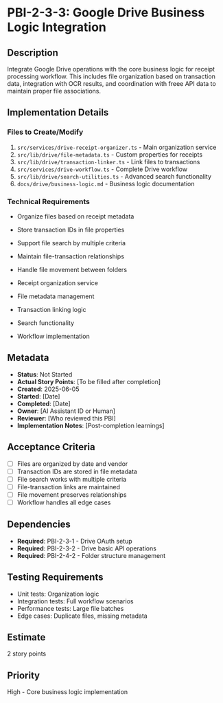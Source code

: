# PBI-2-3-3: Google Drive Business Logic Integration

## Description

Integrate Google Drive operations with the core business logic for receipt processing workflow.
This includes file organization based on transaction data, integration with OCR results,
and coordination with freee API data to maintain proper file associations.

## Implementation Details

### Files to Create/Modify

1. `src/services/drive-receipt-organizer.ts` - Main organization service
2. `src/lib/drive/file-metadata.ts` - Custom properties for receipts
3. `src/lib/drive/transaction-linker.ts` - Link files to transactions
4. `src/services/drive-workflow.ts` - Complete Drive workflow
5. `src/lib/drive/search-utilities.ts` - Advanced search functionality
6. `docs/drive/business-logic.md` - Business logic documentation

### Technical Requirements

- Organize files based on receipt metadata
- Store transaction IDs in file properties
- Support file search by multiple criteria
- Maintain file-transaction relationships
- Handle file movement between folders

- Receipt organization service
- File metadata management
- Transaction linking logic
- Search functionality
- Workflow implementation

## Metadata

- **Status**: Not Started
- **Actual Story Points**: [To be filled after completion]
- **Created**: 2025-06-05
- **Started**: [Date]
- **Completed**: [Date]
- **Owner**: [AI Assistant ID or Human]
- **Reviewer**: [Who reviewed this PBI]
- **Implementation Notes**: [Post-completion learnings]

## Acceptance Criteria

- [ ] Files are organized by date and vendor
- [ ] Transaction IDs are stored in file metadata
- [ ] File search works with multiple criteria
- [ ] File-transaction links are maintained
- [ ] File movement preserves relationships
- [ ] Workflow handles all edge cases

## Dependencies

- **Required**: PBI-2-3-1 - Drive OAuth setup
- **Required**: PBI-2-3-2 - Drive basic API operations
- **Required**: PBI-2-4-2 - Folder structure management

## Testing Requirements

- Unit tests: Organization logic
- Integration tests: Full workflow scenarios
- Performance tests: Large file batches
- Edge cases: Duplicate files, missing metadata

## Estimate

2 story points

## Priority

High - Core business logic implementation
